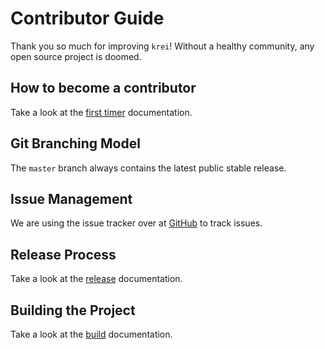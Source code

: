 # Contributor Guide

Thank you so much for improving `krei`!
Without a healthy community, any open source project is doomed.

## How to become a contributor

Take a look at the [first timer](https://krei.projects.metio.wtf/contributors/first-timer/) documentation.

## Git Branching Model

The `master` branch always contains the latest public stable release.

## Issue Management

We are using the issue tracker over at [GitHub](https://github.com/metio/krei/issues) to track issues.

## Release Process

Take a look at the [release](https://krei.projects.metio.wtf/contributors/release/) documentation.

## Building the Project

Take a look at the [build](https://krei.projects.metio.wtf/contributors/build/) documentation.
